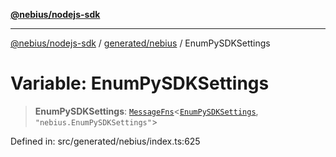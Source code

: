 [**@nebius/nodejs-sdk**](../../../README.md)

***

[@nebius/nodejs-sdk](../../../README.md) / [generated/nebius](../README.md) / EnumPySDKSettings

# Variable: EnumPySDKSettings

> **EnumPySDKSettings**: [`MessageFns`](../../../runtime/protos/core/interfaces/MessageFns.md)\<[`EnumPySDKSettings`](../interfaces/EnumPySDKSettings.md), `"nebius.EnumPySDKSettings"`\>

Defined in: src/generated/nebius/index.ts:625
